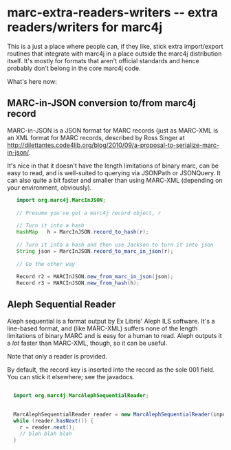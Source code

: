# marc-extra-readers-writers -- extra readers/writers for marc4j

This is a just a place where people can, if they like, stick extra import/export routines that integrate with marc4j in a place outside the marc4j distribution itself. It's mostly for formats that aren't official standards and hence probably don't belong in the core marc4j code.

What's here now:

## MARC-in-JSON conversion to/from marc4j record

MARC-in-JSON is a JSON format for MARC records (just as MARC-XML is an XML format for MARC records, described by Ross Singer at http://dilettantes.code4lib.org/blog/2010/09/a-proposal-to-serialize-marc-in-json/. 

It's nice in that it doesn't have the length limitations of binary marc, can be easy to read, and is well-suited to querying via JSONPath or JSONQuery. It can also quite a bit faster and smaller than using MARC-XML (depending on your environment, obviously).

```java
   import org.marc4j.MarcInJSON;
   
   // Presume you've got a marc4j record object, r
   
   // Turn it into a hash
   HashMap   h = MarcInJSON.record_to_hash(r);   
   
   // Turn it into a hash and then use Jackson to turn it into json
   String json = MarcInJSON.record_to_marc_in_json(r);
   
   // Go the other way
   
   Record r2 = MARCInJSON.new_from_marc_in_json(json);
   Record r3 = MARCInJSON.new_from_hash(h);
```

## Aleph Sequential Reader

Aleph sequential is a format output by Ex Libris' Aleph ILS software. It's a line-based format, and (like MARC-XML) suffers none of the length limitations of binary MARC and is easy for a human to read. Aleph outputs it a *lot* faster than MARC-XML, though, so it can be useful.

Note that only a reader is provided.

By default, the record key is inserted into the record as the sole 001 field. You can stick it elsewhere; see the javadocs.

```java

  import org.marc4j.MarcAlephSequentialReader;
  
  
  MarcAlephSequentialReader reader = new MarcAlephSequentialReader(inputstream);
  while (reader.hasNext()) {
    r = reader.next();
    // blah blah blah
  }
```